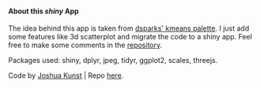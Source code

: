 #### About this *shiny* App

The idea behind this app is taken from [dsparks' kmeans palette](https://gist.github.com/dsparks/3980277). I just add some features like 3d scatterplot and migrate the code to a shiny app. Feel free to make some comments in the [repository](https://github.com/jbkunst/shiny-apps).

Packages used: shiny, dplyr, jpeg, tidyr, ggplot2, scales, threejs.

Code by [Joshua Kunst](http://jkunst.com) | Repo [here](https://github.com/jbkunst/shiny-apps/tree/master/kmeans-images).

